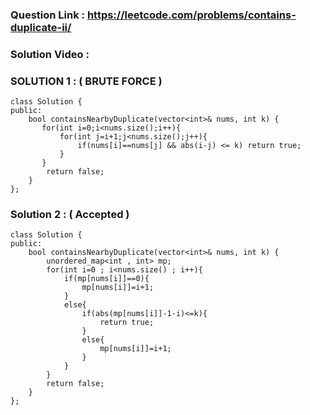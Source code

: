 ### Question Link : https://leetcode.com/problems/contains-duplicate-ii/

### Solution Video : 


### SOLUTION 1 : ( BRUTE FORCE )

```
class Solution {
public:
    bool containsNearbyDuplicate(vector<int>& nums, int k) {
       for(int i=0;i<nums.size();i++){
           for(int j=i+1;j<nums.size();j++){
               if(nums[i]==nums[j] && abs(i-j) <= k) return true;
           }
       } 
        return false;
    }
};
```


### Solution 2 : ( Accepted )

```
class Solution {
public:
    bool containsNearbyDuplicate(vector<int>& nums, int k) {
        unordered_map<int , int> mp;
        for(int i=0 ; i<nums.size() ; i++){
            if(mp[nums[i]]==0){
                mp[nums[i]]=i+1;
            }
            else{
                if(abs(mp[nums[i]]-1-i)<=k){
                    return true;
                }
                else{
                    mp[nums[i]]=i+1;
                }
            }
        }
        return false;
    }
};
```